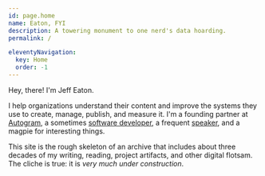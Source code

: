 ```yaml
---
id: page.home
name: Eaton, FYI
description: A towering monument to one nerd's data hoarding.
permalink: /

eleventyNavigation:
  key: Home
  order: -1
---
```

Hey, there! I'm Jeff Eaton.

I help organizations understand their content and improve the systems they use to create, manage, publish, and measure it. I'm a founding partner at [Autogram](https://autogram.is), a sometimes [software developer](https://github.com/eaton), a frequent [speaker](/talks/), and a magpie for interesting things.

This site is the rough skeleton of an archive that includes about three decades of my writing, reading, project artifacts, and other digital flotsam. The cliche is true: it is *very much under construction*.
